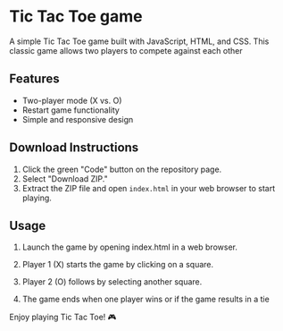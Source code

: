 
# Tic Tac Toe game

A simple Tic Tac Toe game built with JavaScript, HTML, and CSS. This classic game allows two players to compete against each other



## Features

- Two-player mode (X vs. O)
- Restart game functionality
- Simple and responsive design


## Download Instructions

1. Click the green "Code" button on the repository page.
2. Select "Download ZIP."
3. Extract the ZIP file and open `index.html` in your web browser to start playing.


## Usage

1. Launch the game by opening index.html in a web browser.

2. Player 1 (X) starts the game by clicking on a square.

3. Player 2 (O) follows by selecting another square.

4. The game ends when one player wins or if the game results in a tie





Enjoy playing Tic Tac Toe! 🎮

